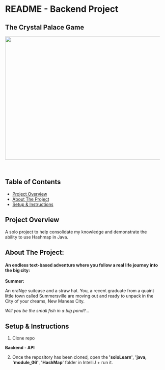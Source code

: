 # README - Backend Project

##  The Crystal Palace Game

<p align="center">
<img src="https://t4.ftcdn.net/jpg/04/69/06/81/360_F_469068148_j2JjB9dHF4UzivT4nvYufPpejOgUK8lf.jpg" align="center" width="800" height="400"/>
</p>



<br>

## Table of Contents
- [Project Overview](#Project-Overview)
- [About The Project](#About-The-Project)
- [Setup & Instructions](#Setup-&-Instructions)
 
## Project Overview
 
A solo project to help consolidate my knowledge and demonstrate the ability to use Hashmap in Java.

## About The Project:
#### An endless text-based adventure where you follow a real life journey into the big city:

<p>

**Summer:**
  
An oraNge suitcase and a straw hat. You, a recent graduate from a quaint little town called Summersville are moving out and ready to unpack in the City of your dreams, New Maneas City. </p>

*Will you be the small fish in a big pond?...* 

## Setup & Instructions
  
1. Clone repo

**Backend - API**

2. Once the repository has been cloned, open the **'soloLearn'**, **'java**, **'module_06'**, **'HashMap'** folder in IntelliJ + run it.

